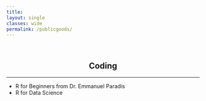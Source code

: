```yaml
---
title: 
layout: single
classes: wide
permalink: /publicgoods/
---
```

<br/> 

## <center> Coding </center> 
- - -

- R for Beginners from Dr. Emmanuel Paradis
- R for Data Science
